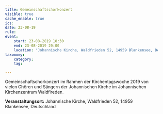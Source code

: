 ```yaml
---
title: Gemeinschaftschorkonzert
visible: true
cache_enable: true
ics: 
date: 23-08-19
rule: 
event:
	start: 23-08-2019 18:30
	end: 23-08-2019 20:00
	location: 'Johannische Kirche, Waldfrieden 52, 14959 Blankensee, Deutschland'
taxonomy:
	category: 
	tag: 

---
```

Gemeinschaftschorkonzert im Rahmen der Kirchentagswoche 2019 von vielen Chören und Sängern der Johannischen Kirche im Johannischen Kirchenzentrum Waldfireden.


**Veranstaltungsort:** Johannische Kirche,
Waldfrieden 52,
14959 Blankensee, Deutschland

